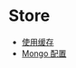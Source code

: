 # Store

- [使用缓存](%E4%BD%BF%E7%94%A8%E7%BC%93%E5%AD%98.md)
- [Mongo 配置](Mongo%E9%85%8D%E7%BD%AE.md)
